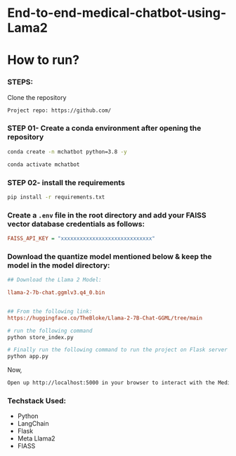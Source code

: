 # End-to-end-medical-chatbot-using-Lama2

# How to run?
### STEPS:

Clone the repository

```bash
Project repo: https://github.com/
```

### STEP 01- Create a conda environment after opening the repository

```bash
conda create -n mchatbot python=3.8 -y
```

```bash
conda activate mchatbot
```

### STEP 02- install the requirements
```bash
pip install -r requirements.txt
```


### Create a `.env` file in the root directory and add your FAISS vector database credentials as follows:

```ini
FAISS_API_KEY = "xxxxxxxxxxxxxxxxxxxxxxxxxxxxx"
```


### Download the quantize model mentioned below & keep the model in the model directory:

```ini
## Download the Llama 2 Model:

llama-2-7b-chat.ggmlv3.q4_0.bin


## From the following link:
https://huggingface.co/TheBloke/Llama-2-7B-Chat-GGML/tree/main
```

```bash
# run the following command
python store_index.py
```

```bash
# Finally run the following command to run the project on Flask server
python app.py
```

Now,
```bash
Open up http://localhost:5000 in your browser to interact with the Medical Chatbot.
```


### Techstack Used:

- Python
- LangChain
- Flask
- Meta Llama2
- FIASS


